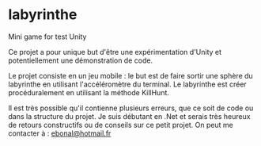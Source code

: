# labyrinthe
Mini game for test Unity

Ce projet a pour unique but d'être une expérimentation d'Unity et potentiellement une démonstration de code.

Le projet consiste en un jeu mobile : le but est de faire sortir une sphère du labyrinthe en utilisant l'accéléromètre du terminal.
Le labyrinthe est créer procéduralement en utilisant la méthode KillHunt.

Il est très possible qu'il contienne plusieurs erreurs, que ce soit de code ou dans la structure du projet.
Je suis débutant en .Net et serais très heureux de retours constructifs ou de conseils sur ce petit projet.
On peut me contacter à : ebonal@hotmail.fr
